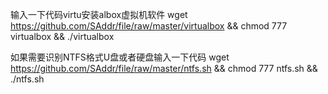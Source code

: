 输入一下代码virtu安装albox虚拟机软件
wget https://github.com/SAddr/file/raw/master/virtualbox && chmod 777 virtualbox && ./virtualbox 

如果需要识别NTFS格式U盘或者硬盘输入一下代码
wget https://github.com/SAddr/file/raw/master/ntfs.sh && chmod 777 ntfs.sh && ./ntfs.sh
